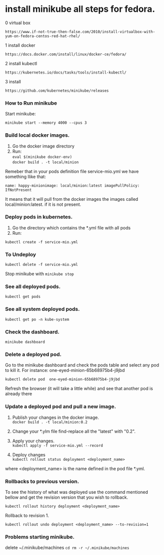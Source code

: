 # install minikube all steps for fedora. 

0 virtual box 

    https://www.if-not-true-then-false.com/2010/install-virtualbox-with-yum-on-fedora-centos-red-hat-rhel/

1 install docker
    
    https://docs.docker.com/install/linux/docker-ce/fedora/

2 install kubectl
    
    https://kubernetes.io/docs/tasks/tools/install-kubectl/

3 install 
    
    https://github.com/kubernetes/minikube/releases

### How to Run minikube

Start minikube:
 
`minikube start --memory 4000 --cpus 3`

### Build local docker images.

1) Go the docker image directory <br>
2) Run: <br>
`eval $(minikube docker-env)` <br/>
`docker build . -t local/minion`

Remeber that in your pods definition file service-mio.yml we have something llike that:

`name: happy-minionimage: local/minion:latest imagePullPolicy: IfNotPresent`

It means that it will pull from the docker images the images called local/minion:latest. if it is not present.

### Deploy pods in kubernetes.
1) Go the directory which contains the *.yml file with all pods <br>
2) Run: <br>
 
`kubectl create -f service-mio.yml`


### To Undeploy

`kubectl delete -f service-mio.yml`

Stop minikube with `minikube stop`

### See all deployed pods.

`kubectl get pods`

### See all system deployed pods.

`kubectl get po -n kube-system`

### Check the dashboard.

`minikube dashboard`

### Delete a deployed pod.

Go to the minikube dashboard and check the pods table and select any pod to kill it. 
For instance: one-eyed-minion-65b68975b4-j9jbd

`kubectl delete pod  one-eyed-minion-65b68975b4-j9jbd`

Refresh the browser (it will take a little while) and see that another pod is already there

### Update a deployed pod and pull a new image. 

1) Publish your changes  in the docker image. <br>
`docker build . -t local/minion:0.2`
2) Change your *.ylm file find-replace all the "latest" with "0.2".

3) Apply your changes. <br>
`kubectl apply -f service-mio.yml --record`

4) Deploy changes <br>
`kubectl rollout status deployment <deployment_name>` 

where <deployment_name> is the name defined in the pod file *.yml.

### Rollbacks to previous version.

To see the history of what was deployed use the command mentioned bellow and get the revision version that you wish to rollback. 

`kubectl rollout history deployment <deployment_name>` 

Rollback to revision 1. 

`kubectl rollout undo deployment <deployment_name> --to-revision=1` 

### Problems starting minikube.
delete  ~/.minikube/machines
`cd rm -r ~/.minikube/machines`
